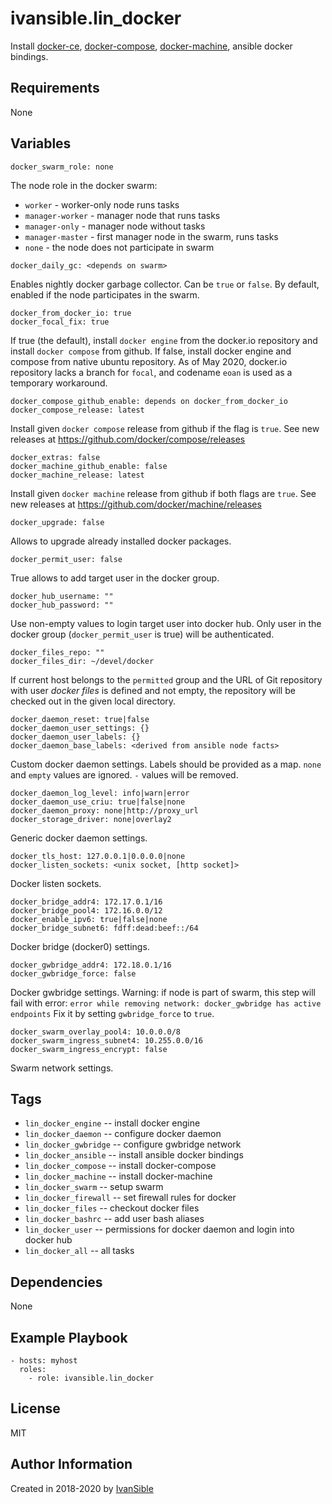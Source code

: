 # ivansible.lin_docker

Install
[docker-ce](https://docs.docker.com/install/linux/docker-ce/ubuntu/#install-using-the-repository),
[docker-compose](https://docs.docker.com/compose/install/#install-compose),
[docker-machine](https://docs.docker.com/machine/install-machine/#install-machine-directly),
ansible docker bindings.


## Requirements

None


## Variables

    docker_swarm_role: none
The node role in the docker swarm:
- `worker` - worker-only node runs tasks
- `manager-worker` - manager node that runs tasks
- `manager-only` - manager node without tasks
- `manager-master` - first manager node in the swarm, runs tasks
- `none` - the node does not participate in swarm

```
docker_daily_gc: <depends on swarm>
```
Enables nightly docker garbage collector. Can be `true` or `false`. By default, enabled if the node participates in the swarm.

    docker_from_docker_io: true
    docker_focal_fix: true
If true (the default), install `docker engine` from the docker.io
repository and install `docker compose` from github.
If false, install docker engine and compose from native ubuntu repository.
As of May 2020, docker.io repository lacks a branch for `focal`,
and codename `eoan` is used as a temporary workaround.

    docker_compose_github_enable: depends on docker_from_docker_io
    docker_compose_release: latest
Install given `docker compose` release from github if the flag is `true`.
See new releases at https://github.com/docker/compose/releases

    docker_extras: false
    docker_machine_github_enable: false
    docker_machine_release: latest
Install given `docker machine` release from github if both flags are `true`.
See new releases at https://github.com/docker/machine/releases

    docker_upgrade: false
Allows to upgrade already installed docker packages.

    docker_permit_user: false
True allows to add target user in the docker group.

    docker_hub_username: ""
    docker_hub_password: ""
Use non-empty values to login target user into docker hub. Only user
in the docker group (`docker_permit_user` is true) will be authenticated.

    docker_files_repo: ""
    docker_files_dir: ~/devel/docker
If current host belongs to the `permitted` group and the URL of Git repository
with user _docker files_ is defined and not empty, the repository will be
checked out in the given local directory.

    docker_daemon_reset: true|false
    docker_daemon_user_settings: {}
    docker_daemon_user_labels: {}
    docker_daemon_base_labels: <derived from ansible node facts>
Custom docker daemon settings.
Labels should be provided as a map.
`none` and `empty` values are ignored. `-` values will be removed.

    docker_daemon_log_level: info|warn|error
    docker_daemon_use_criu: true|false|none
    docker_daemon_proxy: none|http://proxy_url
    docker_storage_driver: none|overlay2
Generic docker daemon settings.

    docker_tls_host: 127.0.0.1|0.0.0.0|none
    docker_listen_sockets: <unix socket, [http socket]>
Docker listen sockets.

    docker_bridge_addr4: 172.17.0.1/16
    docker_bridge_pool4: 172.16.0.0/12
    docker_enable_ipv6: true|false|none
    docker_bridge_subnet6: fdff:dead:beef::/64
Docker bridge (docker0) settings.

    docker_gwbridge_addr4: 172.18.0.1/16
    docker_gwbridge_force: false
Docker gwbridge settings.
Warning: if node is part of swarm, this step will fail with error:
`error while removing network: docker_gwbridge has active endpoints`
Fix it by setting `gwbridge_force` to `true`.

    docker_swarm_overlay_pool4: 10.0.0.0/8
    docker_swarm_ingress_subnet4: 10.255.0.0/16
    docker_swarm_ingress_encrypt: false
Swarm network settings.


## Tags

- `lin_docker_engine`  -- install docker engine
- `lin_docker_daemon`  -- configure docker daemon
- `lin_docker_gwbridge`  -- configure gwbridge network
- `lin_docker_ansible` -- install ansible docker bindings
- `lin_docker_compose` -- install docker-compose
- `lin_docker_machine` -- install docker-machine
- `lin_docker_swarm` -- setup swarm
- `lin_docker_firewall` -- set firewall rules for docker
- `lin_docker_files` -- checkout docker files
- `lin_docker_bashrc` -- add user bash aliases
- `lin_docker_user` -- permissions for docker daemon
                       and login into docker hub
- `lin_docker_all` -- all tasks


## Dependencies

None


## Example Playbook

    - hosts: myhost
      roles:
        - role: ivansible.lin_docker


## License

MIT


## Author Information

Created in 2018-2020 by [IvanSible](https://github.com/ivansible)
